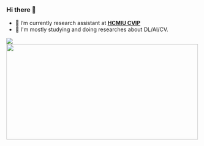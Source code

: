 ### Hi there 👋

<!--
**nguyenquivinhquang/nguyenquivinhquang** is a ✨ _special_ ✨ repository because its `README.md` (this file) appears on your GitHub profile.

Here are some ideas to get you started:

- 🔭 I’m currently working on ...
- 🌱 I’m currently learning ...
- 👯 I’m looking to collaborate on ...
- 🤔 I’m looking for help with ...
- 💬 Ask me about ...
- 📫 How to reach me: ...
- 😄 Pronouns: ...
- ⚡ Fun fact: ...
-->
- 🔭 I’m currently research assistant at [**HCMIU CVIP**](https://hcmiu-cvip.github.io/)
- 🌱 I'm mostly studying and doing researches about DL/AI/CV.

<img align="bottom" src="https://github-readme-stats.vercel.app/api?username=nguyenquivinhquang&show_icons=true&icon_color=CE1D2D&text_color=718096&bg_color=ffffff" />

<a>
    <img
         align="left"
        src="https://github-readme-stats.vercel.app/api/top-langs/?username=nguyenquivinhquang&hide=javascript,html,C,CSS&langs_count=10&theme=dracula&layout=compact"
        width="500"
        height="250"
    />
</a>
